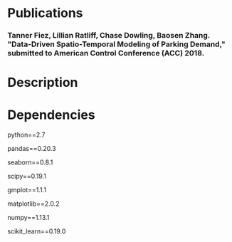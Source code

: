 # Publications
### Tanner Fiez, Lillian Ratliff, Chase Dowling, Baosen Zhang. "Data-Driven Spatio-Temporal Modeling of Parking Demand," submitted to American Control Conference (ACC) 2018.

# Description

# Dependencies
python==2.7


pandas==0.20.3


seaborn==0.8.1


scipy==0.19.1


gmplot==1.1.1


matplotlib==2.0.2


numpy==1.13.1


scikit_learn==0.19.0
